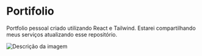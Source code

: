 # Portifolio
Portfolio pessoal criado utilizando React e Tailwind. Estarei compartilhando meus serviços atualizando esse repositório. 

![Descrição da imagem](./public/23-30-33.gif)
